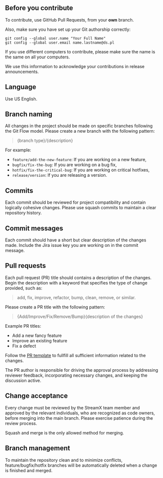 ## Before you contribute

To contribute, use GitHub Pull Requests, from your **own** branch.

Also, make sure you have set up your Git authorship correctly:

```
git config --global user.name "Your Full Name"
git config --global user.email name.lastname@ds.pl
```

If you use different computers to contribute, please make sure the name is the same on all your
computers.

We use this information to acknowledge your contributions in release announcements.

## Language

Use US English.

## Branch naming

All changes in the project should be made on specific branches following the Git Flow model. Please
create a new branch with the following pattern:
>{branch type}/{description}

For example:

- `feature/add-the-new-feature`: If you are working on a new feature,
- `bugfix/fix-the-bug`: If you are working on a bug fix,
- `hotfix/fix-the-critical-bug`: If you are working on critical hotfixes,
- `release/version`: If you are releasing a version.

## Commits

Each commit should be reviewed for project compatibility and contain logically cohesive changes.
Please use squash commits to maintain a clear repository history.

## Commit messages

Each commit should have a short but clear description of the changes made. Include the
Jira issue key you are working on in the commit message.

## Pull requests

Each pull request (PR) title should contains a description of the changes.
Begin the description with a keyword that specifies the type of change provided, such as: 
>add, fix, improve, refactor, bump, clean, remove, or similar.

Please create a PR title with the following pattern:
>{Add/Improve/Fix/Remove/Bump}{description of the changes}

Example PR titles:

- Add a new fancy feature
- Improve an existing feature
- Fix a defect

Follow the [PR template](.github/pull_request_template.md) to fullfill all sufficient
information related to the changes.

The PR author is responsible for driving the approval process by addressing reviewer feedback,
incorporating necessary changes, and keeping the discussion active.

## Change acceptance

Every change must be reviewed by the StreamX team member and approved by the relevant individuals, 
who are recognized as code owners, before merging into the main branch. 
Please exercise patience during the review process.

Squash and merge is the only allowed method for merging.

## Branch management

To maintain the repository clean and to minimize conflicts, feature/bugfix/hotfix branches
will be automatically deleted when a change is finished and merged.
